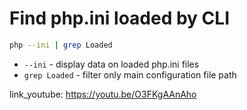 # Find php.ini loaded by CLI

```bash
php --ini | grep Loaded
```

- `--ini` - display data on loaded php.ini files
- `grep Loaded` - filter only main configuration file path


link_youtube: https://youtu.be/O3FKgAAnAho
